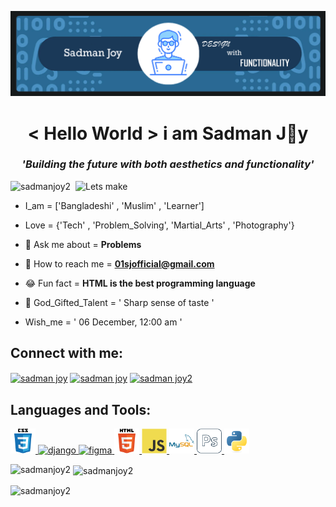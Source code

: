 ![logo]( https://github.com/SadmanJoy2/SadmanJoy2/blob/main/Banner%20for%20profile%202.jpg)
<h1 align="center">&lt; Hello World &gt; i am Sadman J👦y</h1>
<h3 align="center"><i>'Building the future with both aesthetics and functionality'</i></h3>
<img align="right" alt="Lets make" width="400" src="https://cdni.iconscout.com/illustration/premium/thumb/coder-3462295-2895977.png">

<p align="left"> <img src="https://komarev.com/ghpvc/?username=sadmanjoy2&label=Profile%20views&color=0e75b6&style=flat" alt="sadmanjoy2" /> </p>

- I_am = ['Bangladeshi' , 'Muslim' , 'Learner']

- Love = {'Tech' , 'Problem_Solving', 'Martial_Arts' , 'Photography'}

- 💬 Ask me about = **Problems**

- 📩 How to reach me = **01sjofficial@gmail.com**

- 😂 Fun fact = **HTML is the best programming language**

- 🌟 God_Gifted_Talent = ' Sharp sense of taste '

- Wish_me = ' 06 December, 12:00 am '

<h2 align="left">Connect with me:</h2>
<p align="left">
<a href="https://linkedin.com/in/sadmanjoy" target="blank"><img align="center" src="https://raw.githubusercontent.com/rahuldkjain/github-profile-readme-generator/master/src/images/icons/Social/linked-in-alt.svg" alt="sadman joy" height="30" width="40" /></a>
<a href="https://www.facebook.com/profile.php?id=61558632779311" target="blank"><img align="center" src="https://raw.githubusercontent.com/rahuldkjain/github-profile-readme-generator/master/src/images/icons/Social/facebook.svg" alt="sadman joy" height="30" width="40" /></a>
<a href="https://leetcode.com/01userjoy/" target="blank"><img align="center" src="https://raw.githubusercontent.com/rahuldkjain/github-profile-readme-generator/master/src/images/icons/Social/leet-code.svg" alt="sadman joy2" height="30" width="40" /></a>
</p>

<h2 align="left">Languages and Tools:</h2>
<p align="left"> <a href="https://www.w3schools.com/css/" target="_blank" rel="noreferrer"> <img src="https://raw.githubusercontent.com/devicons/devicon/master/icons/css3/css3-original-wordmark.svg" alt="css3" width="40" height="40"/> </a> <a href="https://www.djangoproject.com/" target="_blank" rel="noreferrer"> <img src="https://cdn.worldvectorlogo.com/logos/django.svg" alt="django" width="40" height="40"/> </a> <a href="https://www.figma.com/" target="_blank" rel="noreferrer"> <img src="https://www.vectorlogo.zone/logos/figma/figma-icon.svg" alt="figma" width="40" height="40"/> </a> <a href="https://www.w3.org/html/" target="_blank" rel="noreferrer"> <img src="https://raw.githubusercontent.com/devicons/devicon/master/icons/html5/html5-original-wordmark.svg" alt="html5" width="40" height="40"/> </a> <a href="https://developer.mozilla.org/en-US/docs/Web/JavaScript" target="_blank" rel="noreferrer"> <img src="https://raw.githubusercontent.com/devicons/devicon/master/icons/javascript/javascript-original.svg" alt="javascript" width="40" height="40"/> </a> <a href="https://www.mysql.com/" target="_blank" rel="noreferrer"> <img src="https://raw.githubusercontent.com/devicons/devicon/master/icons/mysql/mysql-original-wordmark.svg" alt="mysql" width="40" height="40"/> </a> <a href="https://www.photoshop.com/en" target="_blank" rel="noreferrer"> <img src="https://raw.githubusercontent.com/devicons/devicon/master/icons/photoshop/photoshop-line.svg" alt="photoshop" width="40" height="40"/> </a> <a href="https://www.python.org" target="_blank" rel="noreferrer"> <img src="https://raw.githubusercontent.com/devicons/devicon/master/icons/python/python-original.svg" alt="python" width="40" height="40"/> </a> </p>

<p><img align="left" src="https://github-readme-stats.vercel.app/api/top-langs?username=sadmanjoy2&show_icons=true&locale=en&layout=compact" alt="sadmanjoy2" /></p>

<p>&nbsp;<img align="center" src="https://github-readme-stats.vercel.app/api?username=sadmanjoy2&show_icons=true&locale=en" alt="sadmanjoy2" /></p>

<p><img align="center" src="https://github-readme-streak-stats.herokuapp.com/?user=sadmanjoy2&" alt="sadmanjoy2" /></p>


